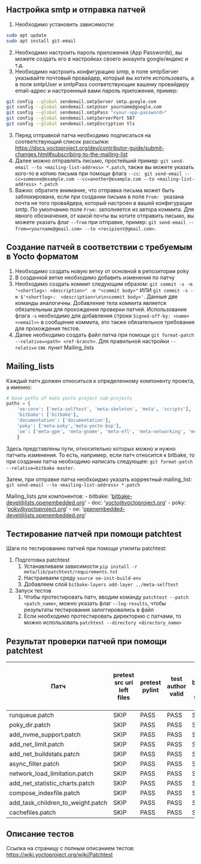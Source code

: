 ## Настройка smtp и отправка патчей
1. Необходимо установить зависимости:
```bash
sudo apt update
sudo apt install git-email
```
2. Необходимо настроить пароль приложения (App Passwords), вы можете создать его в настройках своего аккаунта google/яндекс и т.д.
3. Необходимо настроить конфигурацию smtp, в поле smtpServer указывайте почтовый провайдер, который вы хотите использовать, а в поля smtpUser и smtpPass соответствующие вашему провайдеру email-адрес и настроенный вами пароль приложения, пример:
```bash
git config --global sendemail.smtpServer smtp.google.com
git config --global sendemail.smtpUser yourname@google.com
git config --global sendemail.smtpPass "<your-app-password>"
git config --global sendemail.smtpServerPort 587
git config --global sendemail.smtpEncryption tls
```
3. Перед отправкой патча необходимо подписаться на соответствующий список рассылки: https://docs.yoctoproject.org/dev/contributor-guide/submit-changes.html#subscribing-to-the-mailing-list
4. Далее можно отправлять письмо, простейший пример: ` git send-email --to <mailing-list-address> *.patch `, также вы можете указать кого-то в копию письма при помощи флага ` --cc `: `  git send-email --cc=someone@example.com --cc=another@example.com --to <mailing-list-address> *.patch `
5. Важно: обратите внимание, что отправка письма может быть заблокирована, если при создании письма в поле `From: ` указана почта не того провайдера, который настроен в вашей конфигурации smtp. По умолчанию поле ` From: ` заполняется из автора коммита. Для явного обозначения, от какой почты вы хотите отправить письмо, вы можете указать флаг ` --from ` при отправке, пример: ` git send-email --from=<yourname@gmail.com> --to <recipient@gmail.com> `.


## Создание патчей в соответствии с требуемым в Yocto форматом
1. Необходимо создать новую ветку от основной в репозитории poky
2. В созданной ветке необходимо добавить изменения по патчу
3. Необходимо создать коммит следующим образом: `git commit -s -m "<shortlog>: <description>" -m "<commit body>"` ИЛИ `git commit -s -m $'<shortlog>:  <description>\n\n<commit body>'`. Данные две команды аналогичны.  Добавление тела коммита является обязательным для прохождения проверки патчей. Использование флага ` -s ` необходимо для добавления строки `Signed-off-by: <name> <<email>>` в сообщение коммита, это также обязательное требование для прохождения тестов.
4. Далее необходимо создать файл патча при помощи ` git format-patch --relative=<path> <ref-branch> `. Для правильной настройки `--relative` см. пункт Mailing_lists

 
##  Mailing_lists
Каждый патч должен относиться к определенному компоненту проекта, а именно:
```python
# base paths of main yocto project sub-projects
paths = {
    'oe-core': ['meta-selftest', 'meta-skeleton', 'meta', 'scripts'],
    'bitbake': ['bitbake'],
    'documentation': ['documentation'],
    'poky': ['meta-poky','meta-yocto-bsp'],
    'oe': ['meta-gpe', 'meta-gnome', 'meta-efl', 'meta-networking', 'meta-multimedia','meta-initramfs', 'meta-ruby', 'contrib', 'meta-xfce', 'meta-filesystems', 'meta-perl', 'meta-webserver', 'meta-systemd', 'meta-oe', 'meta-python']
    }
```
Здесь представлены пути, относительно которых можно и нужно патчить изменения. То есть, например, если патч относится к bitbake, то при создании патча необходимо написать следующее: ` git format-patch --relative=bitbake master `.

Затем, при отправке патча необхоидмо указать корректный mailing_list:
` git send-email --to <mailing-list-address> *.patch `

Mailing_lists для компонентов:
    - bitbake: 'bitbake-devel@lists.openembedded.org'
    - doc: 'yocto@yoctoproject.org'
    - poky: 'poky@yoctoproject.org'
    - oe: 'openembedded-devel@lists.openembedded.org'


## Тестирование патчей при помощи patchtest
Шаги по тестированию патчей при помощи утилиты patchtest:
1. Подготовка patchtest 
    1) Устанавливаем зависимости ` pip install -r meta/lib/patchtest/requirements.txt `
    2) Настраиваем среду ` source oe-init-build-env `
    3) Добавляем слой ` bitbake-layers add-layer ../meta-selftest `
2. Запуск тестов
    1) Чтобы протестировать патч, вводим команду ` patchtest --patch <patch_name> `, можно указать флаг ` --log-results `, чтобы результаты тестирования залоггировались в файл
    2) Если необходимо протестировать директорию с патчами, то можно использовать ` patchtest --directory <directory_name> `


## Результат проверки патчей при помощи patchtest

| Патч                          | pretest src uri left files | pretest pylint | test author valid | test bugzilla entry format | test commit message presence | test commit message user tags | test mbox format | test non-AUH upgrade | test series merge on head | test shortlog format | test shortlog length | test Signed-off-by presence | test target mailing list | test CVE check ignore | test lic files chksum modified not mentioned | test lic files chksum presence | test license presence | test max line length | test src uri left files | test summary presence | test CVE tag format | test Signed-off-by presence | test Upstream-Status presence | test pylint |
|-------------------------------|----------------------------|----------------|-------------------|----------------------------|------------------------------|------------------------------|----------------|-----------------------|--------------------------|----------------------|---------------------|-----------------------------|------------------------|-----------------------|---------------------------------------------|-------------------------------|-----------------------|-----------------------|----------------------------|----------------------|---------------------|-----------------------------|-------------------------------|-----------------------|
| runqueue.patch           | SKIP                       | PASS           | PASS              | SKIP                       | FAIL                         | PASS                         | PASS           | PASS                  | SKIP                       | PASS                   | PASS                 | PASS                        | FAIL                   | SKIP                  | SKIP                                        | SKIP                          | SKIP                  | PASS                  | SKIP                         | SKIP                   | SKIP                 | SKIP                        | SKIP                          | PASS           |
| poky_dir.patch                 | SKIP                       | PASS           | PASS              | SKIP                       | FAIL                         | PASS                         | PASS           | PASS                  | SKIP                       | PASS                   | PASS                 | PASS                        | FAIL                   | SKIP                  | SKIP                                        | SKIP                          | SKIP                  | PASS                  | SKIP                         | SKIP                   | SKIP                 | SKIP                        | SKIP                          | PASS           |
| add_nvme_support.patch             | SKIP                       | PASS           | PASS              | SKIP                       | FAIL                         | PASS                         | PASS           | PASS                  | SKIP                       | PASS                   | PASS                 | PASS                        | FAIL                   | SKIP                  | SKIP                                        | SKIP                          | SKIP                  | PASS                  | SKIP                         | SKIP                   | SKIP                 | SKIP                        | SKIP                          | PASS           |
| add_net_limit.patch                | SKIP                       | PASS           | PASS              | SKIP                       | FAIL                         | PASS                         | PASS           | PASS                  | SKIP                       | PASS                   | PASS                 | PASS                        | FAIL                   | SKIP                  | SKIP                                        | SKIP                          | SKIP                  | PASS                  | SKIP                         | SKIP                   | SKIP                 | SKIP                        | SKIP                          | PASS           |
| add_net_buildstats.patch           | SKIP                       | PASS           | PASS              | SKIP                       | FAIL                         | PASS                         | PASS           | PASS                  | SKIP                       | PASS                   | PASS                 | PASS                        | FAIL                   | SKIP                  | SKIP                                        | SKIP                          | SKIP                  | PASS                  | SKIP                         | SKIP                   | SKIP                 | SKIP                        | SKIP                          | PASS           |
| async_filter.patch             | SKIP                       | PASS           | PASS              | SKIP                       | FAIL                         | PASS                         | PASS           | PASS                  | SKIP                       | PASS                   | PASS                 | PASS                        | FAIL                   | SKIP                  | SKIP                                        | SKIP                          | SKIP                  | PASS                  | SKIP                         | SKIP                   | SKIP                 | SKIP                        | SKIP                          | PASS           |
| network_load_limitation.patch  | SKIP                       | PASS           | PASS              | SKIP                       | FAIL                         | PASS                         | PASS           | PASS                  | SKIP                       | PASS                   | PASS                 | PASS                        | FAIL                   | SKIP                  | SKIP                                        | SKIP                          | SKIP                  | PASS                  | SKIP                         | SKIP                   | SKIP                 | SKIP                        | SKIP                          | PASS           |
| add_net_statistic_charts.patch | SKIP                       | PASS           | PASS              | SKIP                       | FAIL                         | PASS                         | PASS           | PASS                  | SKIP                       | PASS                   | PASS                 | PASS                        | FAIL                   | SKIP                  | SKIP                                        | SKIP                          | SKIP                  | PASS                  | SKIP                         | SKIP                   | SKIP                 | SKIP                        | SKIP                          | PASS           |
| compose_indexfile.patch        | SKIP                       | PASS           | PASS              | SKIP                       | FAIL                         | PASS                         | PASS           | PASS                  | SKIP                       | PASS                   | PASS                 | PASS                        | FAIL                   | SKIP                  | SKIP                                        | SKIP                          | SKIP                  | PASS                  | SKIP                         | SKIP                   | SKIP                 | SKIP                        | SKIP                          | PASS           |
| add_task_children_to_weight.patch        | SKIP                       | PASS           | PASS              | SKIP                       | FAIL                         | PASS                         | PASS           | PASS                  | SKIP                       | PASS                   | PASS                 | PASS                        | FAIL                   | SKIP                  | SKIP                                        | SKIP                          | SKIP                  | PASS                  | SKIP                         | SKIP                   | SKIP                 | SKIP                        | SKIP                          | PASS           |
| cachefiles.patch         | SKIP                       | PASS           | PASS              | SKIP                       | FAIL                         | PASS                         | PASS           | PASS                  | SKIP                       | PASS                   | PASS                 | PASS                        | FAIL                   | SKIP                  | SKIP                                        | SKIP                          | SKIP                  | PASS                  | SKIP                         | SKIP                   | SKIP                 | SKIP                        | SKIP                          | PASS           |


## Описание тестов
Ссылка на страницу с полным описанием тестов: https://wiki.yoctoproject.org/wiki/Patchtest

